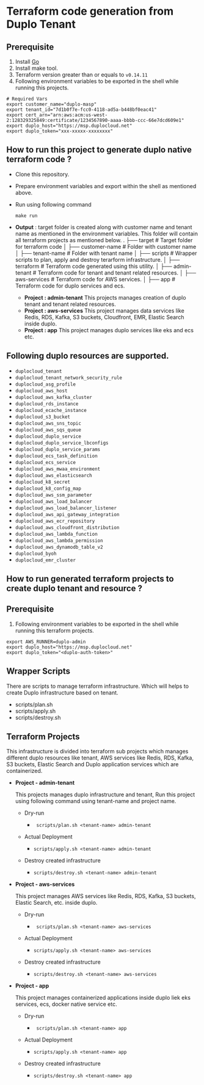 # Terraform code generation from Duplo Tenant

## Prerequisite

1. Install [Go](https://go.dev/doc/install)
2. Install make tool.
3. Terraform version greater than or equals to `v0.14.11`
4. Following environment variables to be exported in the shell while running this projects.

```shell
# Required Vars
export customer_name="duplo-masp"
export tenant_id="7d1b0f7e-fcc0-4118-ad5a-b448bf0eac41"
export cert_arn="arn:aws:acm:us-west-2:128329325849:certificate/1234567890-aaaa-bbbb-ccc-66e7dcd609e1"
export duplo_host="https://msp.duplocloud.net"
export duplo_token="xxx-xxxxx-xxxxxxxx"
```

## How to run this project to generate duplo native terraform code ?

- Clone this repository.

- Prepare environment variables and export within the shell as mentioned above.

- Run using  following command

  ```shell
  make run
  ```

- **Output** : target folder is created along with customer name and tenant name as mentioned in the environment variables. This folder will contain all terraform projects as mentioned below.
    .
    ├── target                   # Target folder for terraform code
    │   ├── customer-name        # Folder with customer name
    │     ├── tenant-name        # Folder with tenant name
    │       ├── scripts          # Wrapper scripts to plan, apply and destroy terarform infrastructure.
    │       ├── terraform        # Terraform code generated using this utility.
    │          ├── admin-tenant  # Terraform code for tenant and tenant related resources.
    │          ├── aws-services  # Terraform code for AWS services.
    │          ├── app           # Terraform code for duplo services and ecs.

  - **Project : admin-tenant** This projects manages creation of duplo tenant and tenant related resources.
  - **Project : aws-services** This project manages data services like Redis, RDS, Kafka, S3 buckets, Cloudfront, EMR, Elastic Search inside duplo.
  - **Project : app** This project manages duplo services like eks and ecs etc.

## Following duplo resources are supported.
   - `duplocloud_tenant`
   - `duplocloud_tenant_network_security_rule`
   - `duplocloud_asg_profile`
   - `duplocloud_aws_host`
   - `duplocloud_aws_kafka_cluster`
   - `duplocloud_rds_instance`
   - `duplocloud_ecache_instance`
   - `duplocloud_s3_bucket`
   - `duplocloud_aws_sns_topic`
   - `duplocloud_aws_sqs_queue`
   - `duplocloud_duplo_service`
   - `duplocloud_duplo_service_lbconfigs`
   - `duplocloud_duplo_service_params`
   - `duplocloud_ecs_task_definition`
   - `duplocloud_ecs_service`
   - `duplocloud_aws_mwaa_environment`
   - `duplocloud_aws_elasticsearch`
   - `duplocloud_k8_secret`
   - `duplocloud_k8_config_map`
   - `duplocloud_aws_ssm_parameter`
   - `duplocloud_aws_load_balancer`
   - `duplocloud_aws_load_balancer_listener`
   - `duplocloud_aws_api_gateway_integration`
   - `duplocloud_aws_ecr_repository`
   - `duplocloud_aws_cloudfront_distribution`
   - `duplocloud_aws_lambda_function`
   - `duplocloud_aws_lambda_permission`
   - `duplocloud_aws_dynamodb_table_v2`
   - `duplocloud_byoh`
   - `duplocloud_emr_cluster`

## How to run generated terraform projects to create duplo tenant and resource ?

## Prerequisite
1. Following environment variables to be exported in the shell while running this terraform projects.
```shell
export AWS_RUNNER=duplo-admin
export duplo_host="https://msp.duplocloud.net"
export duplo_token="<duplo-auth-token>"
```

## Wrapper Scripts

There are scripts to manage terraform infrastructure. Which will helps to create Duplo infrastructure based on tenant.

- scripts/plan.sh
- scripts/apply.sh
- scripts/destroy.sh

## Terraform Projects

This infrastructure is divided into terraform sub projects which manages different duplo resources like tenant, AWS services like Redis, RDS, Kafka, S3 buckets, Elastic Search and Duplo application services which are containerized.

- **Project - admin-tenant**

  This projects manages duplo infrastructure and tenant, Run this project using following command using tenant-name and project name.

  - Dry-run

    - ```shell
       scripts/plan.sh <tenant-name> admin-tenant
      ```

  - Actual Deployment

    - ```shell
      scripts/apply.sh <tenant-name> admin-tenant
      ```

  - Destroy created infrastructure

    - ```shell
      scripts/destroy.sh <tenant-name> admin-tenant
      ```

- **Project - aws-services**

  This project manages AWS services like Redis, RDS, Kafka, S3 buckets, Elastic Search, etc. inside duplo.

  - Dry-run

    - ```shell
       scripts/plan.sh <tenant-name> aws-services
      ```
  - Actual Deployment

    - ```shell
      scripts/apply.sh <tenant-name> aws-services
      ```
  - Destroy created infrastructure

    - ```shell
      scripts/destroy.sh <tenant-name> aws-services
      ```

- **Project - app**

  This project manages containerized applications inside duplo liek eks services, ecs, docker native service etc.

  - Dry-run

    - ```shell
       scripts/plan.sh <tenant-name> app
      ```

  - Actual Deployment

    - ```shell
      scripts/apply.sh <tenant-name> app
      ```

  - Destroy created infrastructure

    - ```shell
      scripts/destroy.sh <tenant-name> app
      ```